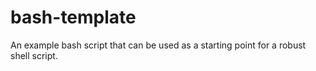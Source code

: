 # bash-template

An example bash script that can be used as a starting point for a robust shell script.
